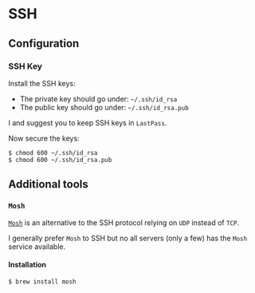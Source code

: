 # SSH

## Configuration

### SSH Key

Install the SSH keys:
* The private key should go under: `~/.ssh/id_rsa`
* The public key should go under:  `~/.ssh/id_rsa.pub`

I and suggest you to keep SSH keys in `LastPass`.

Now secure the keys:

```ShellSession
$ chmod 600 ~/.ssh/id_rsa
$ chmod 600 ~/.ssh/id_rsa.pub
```

## Additional tools

### `Mosh`

[`Mosh`](https://mosh.mit.edu) is an alternative to the SSH protocol relying on `UDP` instead of `TCP`.

I generally prefer `Mosh` to SSH but no all servers (only a few) has the `Mosh` service available.

#### Installation

```ShellSession
$ brew install mosh
```
